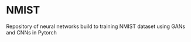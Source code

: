 # NMIST
Repository of neural networks build to training NMIST dataset using GANs and CNNs in Pytorch
